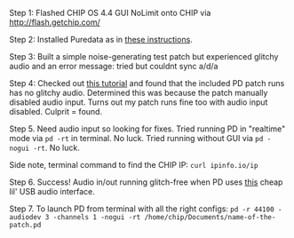 Step 1: Flashed CHIP OS 4.4 GUI NoLimit onto CHIP via http://flash.getchip.com/

Step 2: Installed Puredata as in [these instructions]( http://docs.getchip.com/chip.html#install-the-latest-puredata).

Step 3: Built a simple noise-generating test patch but experienced glitchy audio and an error message: tried but couldnt sync a/d/a

Step 4: Checked out [this tutorial](https://www.hackster.io/11802/c-h-i-p-midi-arpeggiating-synth-e311ab) and found that the included PD patch runs has no glitchy audio.  Determined this was because the patch manually disabled audio input.  Turns out my patch runs fine too with audio input disabled.  Culprit = found.

Step 5.  Need audio input so looking for fixes.  Tried running PD in "realtime" mode via ```pd -rt``` in terminal.  No luck.  Tried running without GUI via ```pd -nogui -rt```.  No luck.

Side note, terminal command to find the CHIP IP: ```curl ipinfo.io/ip```

Step 6.  Success!  Audio in/out running glitch-free when PD uses [this](https://www.adafruit.com/products/1475) cheap lil' USB audio interface.

Step 7.  To launch PD from terminal with all the right configs: ```pd -r 44100 -audiodev 3 -channels 1 -nogui -rt /home/chip/Documents/name-of-the-patch.pd```
